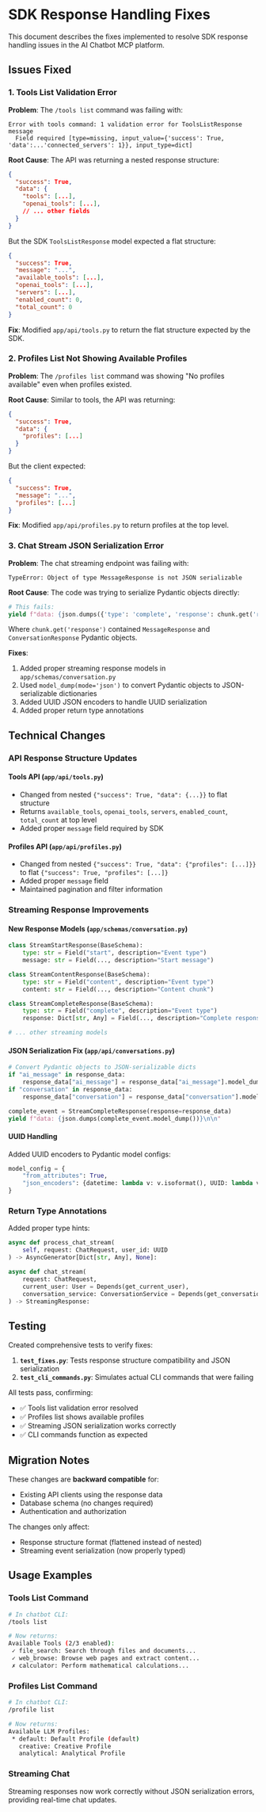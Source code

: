 # SDK Response Handling Fixes

This document describes the fixes implemented to resolve SDK response handling issues in the AI Chatbot MCP platform.

## Issues Fixed

### 1. Tools List Validation Error

**Problem**: The `/tools list` command was failing with:
```
Error with tools command: 1 validation error for ToolsListResponse
message
  Field required [type=missing, input_value={'success': True, 'data':...'connected_servers': 1}}, input_type=dict]
```

**Root Cause**: The API was returning a nested response structure:
```json
{
  "success": True,
  "data": {
    "tools": [...],
    "openai_tools": [...],
    // ... other fields
  }
}
```

But the SDK `ToolsListResponse` model expected a flat structure:
```json
{
  "success": True,
  "message": "...",
  "available_tools": [...],
  "openai_tools": [...],
  "servers": [...],
  "enabled_count": 0,
  "total_count": 0
}
```

**Fix**: Modified `app/api/tools.py` to return the flat structure expected by the SDK.

### 2. Profiles List Not Showing Available Profiles

**Problem**: The `/profiles list` command was showing "No profiles available" even when profiles existed.

**Root Cause**: Similar to tools, the API was returning:
```json
{
  "success": True,
  "data": {
    "profiles": [...]
  }
}
```

But the client expected:
```json
{
  "success": True,
  "message": "...",
  "profiles": [...]
}
```

**Fix**: Modified `app/api/profiles.py` to return profiles at the top level.

### 3. Chat Stream JSON Serialization Error

**Problem**: The chat streaming endpoint was failing with:
```
TypeError: Object of type MessageResponse is not JSON serializable
```

**Root Cause**: The code was trying to serialize Pydantic objects directly:
```python
# This fails:
yield f"data: {json.dumps({'type': 'complete', 'response': chunk.get('response')})}\n\n"
```

Where `chunk.get('response')` contained `MessageResponse` and `ConversationResponse` Pydantic objects.

**Fixes**: 
1. Added proper streaming response models in `app/schemas/conversation.py`
2. Used `model_dump(mode='json')` to convert Pydantic objects to JSON-serializable dictionaries
3. Added UUID JSON encoders to handle UUID serialization
4. Added proper return type annotations

## Technical Changes

### API Response Structure Updates

#### Tools API (`app/api/tools.py`)
- Changed from nested `{"success": True, "data": {...}}` to flat structure
- Returns `available_tools`, `openai_tools`, `servers`, `enabled_count`, `total_count` at top level
- Added proper `message` field required by SDK

#### Profiles API (`app/api/profiles.py`)  
- Changed from nested `{"success": True, "data": {"profiles": [...]}}` to flat `{"success": True, "profiles": [...]}`
- Added proper `message` field
- Maintained pagination and filter information

### Streaming Response Improvements

#### New Response Models (`app/schemas/conversation.py`)
```python
class StreamStartResponse(BaseSchema):
    type: str = Field("start", description="Event type")
    message: str = Field(..., description="Start message")

class StreamContentResponse(BaseSchema):
    type: str = Field("content", description="Event type") 
    content: str = Field(..., description="Content chunk")

class StreamCompleteResponse(BaseSchema):
    type: str = Field("complete", description="Event type")
    response: Dict[str, Any] = Field(..., description="Complete response data")

# ... other streaming models
```

#### JSON Serialization Fix (`app/api/conversations.py`)
```python
# Convert Pydantic objects to JSON-serializable dicts
if "ai_message" in response_data:
    response_data["ai_message"] = response_data["ai_message"].model_dump(mode='json')
if "conversation" in response_data:
    response_data["conversation"] = response_data["conversation"].model_dump(mode='json')

complete_event = StreamCompleteResponse(response=response_data)
yield f"data: {json.dumps(complete_event.model_dump())}\n\n"
```

#### UUID Handling
Added UUID encoders to Pydantic model configs:
```python
model_config = {
    "from_attributes": True,
    "json_encoders": {datetime: lambda v: v.isoformat(), UUID: lambda v: str(v)},
}
```

### Return Type Annotations

Added proper type hints:
```python
async def process_chat_stream(
    self, request: ChatRequest, user_id: UUID
) -> AsyncGenerator[Dict[str, Any], None]:

async def chat_stream(
    request: ChatRequest,
    current_user: User = Depends(get_current_user),
    conversation_service: ConversationService = Depends(get_conversation_service),
) -> StreamingResponse:
```

## Testing

Created comprehensive tests to verify fixes:

1. **`test_fixes.py`**: Tests response structure compatibility and JSON serialization
2. **`test_cli_commands.py`**: Simulates actual CLI commands that were failing

All tests pass, confirming:
- ✅ Tools list validation error resolved
- ✅ Profiles list shows available profiles  
- ✅ Streaming JSON serialization works correctly
- ✅ CLI commands function as expected

## Migration Notes

These changes are **backward compatible** for:
- Existing API clients using the response data
- Database schema (no changes required)
- Authentication and authorization

The changes only affect:
- Response structure format (flattened instead of nested)
- Streaming event serialization (now properly typed)

## Usage Examples

### Tools List Command
```bash
# In chatbot CLI:
/tools list

# Now returns:
Available Tools (2/3 enabled):
 ✓ file_search: Search through files and documents...
 ✓ web_browse: Browse web pages and extract content...
 ✗ calculator: Perform mathematical calculations...
```

### Profiles List Command  
```bash
# In chatbot CLI:
/profile list

# Now returns:
Available LLM Profiles:
 * default: Default Profile (default)
   creative: Creative Profile
   analytical: Analytical Profile
```

### Streaming Chat
Streaming responses now work correctly without JSON serialization errors, providing real-time chat updates.